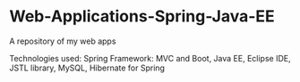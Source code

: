 # Web-Applications-Spring-Java-EE
A repository of my web apps

Technologies used:
Spring Framework: MVC and Boot,
Java EE,
Eclipse IDE,
JSTL library,
MySQL,
Hibernate for Spring
